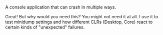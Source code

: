 A console application that can crash in multiple ways.

Great! But why would you need this? You might not need it at all. I use it to test minidump settings and how different CLRs (Desktop, Core) react to certain kinds of "unexpected" failures.
